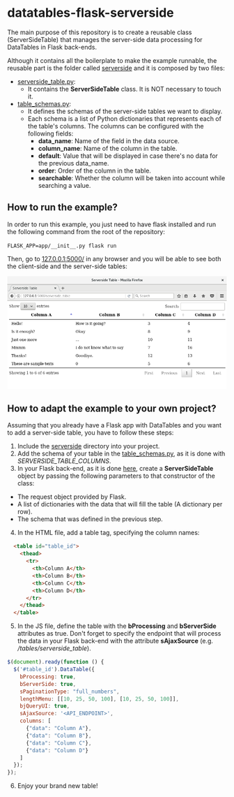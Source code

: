 # datatables-flask-serverside

The main purpose of this repository is to create a reusable class (ServerSideTable) that manages the server-side data processing for DataTables in Flask back-ends.

Although it contains all the boilerplate to make the example runnable, the reusable part is the folder called [serverside](app/mod_tables/serverside) and it is composed by two files:
* [serverside_table.py](app/mod_tables/serverside/serverside_table.py):
    * It contains the **ServerSideTable** class. It is NOT necessary to touch it.
* [table_schemas.py](app/mod_tables/serverside/table_schemas.py):
    * It defines the schemas of the server-side tables we want to display.
    * Each schema is a list of Python dictionaries that represents each of the table's columns. The columns can be configured with the following fields:
        * **data_name**: Name of the field in the data source.
        * **column_name**: Name of the column in the table.
        * **default**: Value that will be displayed in case there's no data for the previous data_name.
        * **order**: Order of the column in the table.
        * **searchable**: Whether the column will be taken into account while searching a value.

## How to run the example?

In order to run this example, you just need to have flask installed and run the following command from the root of the repository:

`FLASK_APP=app/__init__.py flask run`

Then, go to [127.0.0.1:5000/](http://127.0.0.1:5000/) in any browser and you will be able to see both the client-side and the server-side tables:


![Server-side Table](resources/serverside.png)


## How to adapt the example to your own project?

Assuming that you already have a Flask app with DataTables and you want to add a server-side table, you have to follow these steps:
1. Include the [serverside](app/mod_tables/serverside) directory into your project.
2. Add the schema of your table in the [table_schemas.py](app/mod_tables/serverside/table_schemas.py), as it is done with *SERVERSIDE_TABLE_COLUMNS*.
3. In your Flask back-end, as it is done [here](app/mod_tables/models.py), create a **ServerSideTable** object by passing the following parameters to that constructor of the class:
  * The request object provided by Flask.
  * A list of dictionaries with the data that will fill the table (A dictionary per row).
  * The schema that was defined in the previous step.
4. In the HTML file, add a table tag, specifying the column names:

```HTML
  <table id="table_id">
    <thead>
      <tr>
        <th>Column A</th>
        <th>Column B</th>
        <th>Column C</th>
        <th>Column D</th>
      </tr>
    </thead>
  </table>
```

5. In the JS file, define the table with the **bProcessing** and **bServerSide** attributes as true. Don't forget to specify the endpoint that will process the data in your Flask back-end with the attribute **sAjaxSource** (e.g. */tables/serverside_table*).

```javascript
$(document).ready(function () {
  $('#table_id').DataTable({
    bProcessing: true,
    bServerSide: true,
    sPaginationType: "full_numbers",
    lengthMenu: [[10, 25, 50, 100], [10, 25, 50, 100]],
    bjQueryUI: true,
    sAjaxSource: '<API_ENDPOINT>',
    columns: [
      {"data": "Column A"},
      {"data": "Column B"},
      {"data": "Column C"},
      {"data": "Column D"}
    ]
  });
});
```
6. Enjoy your brand new table!
